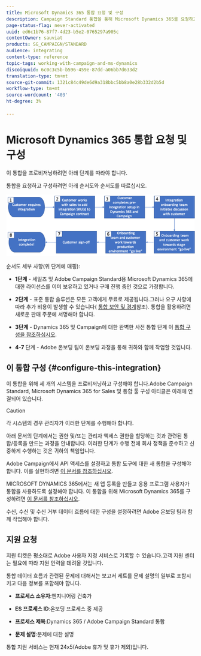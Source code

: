 ```yaml
---
title: Microsoft Dynamics 365 통합 요청 및 구성
description: Campaign Standard 통합을 통해 Microsoft Dynamics 365를 요청하고 구성하는 방법 살펴보기
page-status-flag: never-activated
uuid: ed6c1b76-87f7-4d23-b5e2-0765297a905c
contentOwner: sauviat
products: SG_CAMPAIGN/STANDARD
audience: integrating
content-type: reference
topic-tags: working-with-campaign-and-ms-dynamics
discoiquuid: 6c0c3c5b-b596-459e-87dd-a06bb7d633d2
translation-type: tm+mt
source-git-commit: 1321c84c49de6d9a318bbc5bb8a0e28b332d2b5d
workflow-type: tm+mt
source-wordcount: '403'
ht-degree: 3%

---
```



# Microsoft Dynamics 365 통합 요청 및 구성

이 통합을 프로비저닝하려면 아래 단계를 따라야 합니다.

통합을 요청하고 구성하려면 아래 순서도와 순서도를 따르십시오.

![](assets/provisioning-wf.png)

순서도 세부 사항(위 단계에 매핑):

* **1단계** - 세일즈 및 Adobe Campaign Standard용 Microsoft Dynamics 365에 대한 라이선스를 이미 보유하고 있거나 구매 진행 중인 것으로 가정합니다.

* **2단계** - 표준 통합 솔루션은 모든 고객에게 무료로 제공됩니다.그러나 요구 사항에 따라 추가 비용이 발생할 수 있습니다( [통합 보안 및 경계](../../integrating/using/ms-dynamics-365-integration-guardrails.md)참조). 통합을 활용하려면 새로운 판매 주문에 서명해야 합니다.

* **3단계** - Dynamics 365 및 Campaign에 대한 완벽한 사전 통합 단계 이 [통합 구성을 참조하십시오](#configure-this-integration).

* **4-7** 단계 - Adobe 온보딩 팀이 온보딩 과정을 통해 귀하와 함께 작업할 것입니다.

## 이 통합 구성 {#configure-this-integration}

이 통합을 위해 세 개의 시스템을 프로비저닝하고 구성해야 합니다.Adobe Campaign Standard, Microsoft Dynamics 365 for Sales 및 통합 툴 구성 아티클은 아래에 연결되어 있습니다.

>[!CAUTION]
>
>각 시스템의 경우 관리자가 이러한 단계를 수행해야 합니다.
>
>아래 문서의 단계에서는 권한 및/또는 관리자 액세스 권한을 할당하는 것과 관련된 통합/등록을 만드는 과정을 안내합니다.  이러한 단계가 수행 전에 회사 정책을 준수하고 신중하게 수행하는 것은 귀하의 책임입니다.

Adobe Campaign에서 API 액세스를 설정하고 통합 도구에 대한 새 통합을 구성해야 합니다. 이를 실현하려면 [이 문서를 참조하십시오](../../integrating/using/configure-adobe-io-for-ms-dynamic.md).

MICROSOFT DYNAMICS 365에서는 새 앱 등록을 만들고 응용 프로그램 사용자가 통합을 사용하도록 설정해야 합니다.  이 통합을 위해 Microsoft Dynamics 365를 구성하려면 [이 문서를 참조하십시오](../../integrating/using/configure-microsoft-dynamics-365-for-campaign-integration.md).

수신, 수신 및 수신 거부 데이터 흐름에 대한 구성을 설정하려면 Adobe 온보딩 팀과 함께 작업해야 합니다.


## 지원 요청

지원 티켓은 평소대로 Adobe 사용자 지정 서비스로 기록할 수 있습니다.고객 지원 센터는 필요에 따라 지원 인력을 데려올 것입니다.

통합 데이터 흐름과 관련된 문제에 대해서는 보고서 세트를 문제 설명의 일부로 포함시키고 다음 정보를 포함해야 합니다.

* **프로세스 소유자**:엔지니어링 건축가

* **ES 프로세스 ID**:온보딩 프로세스 중 제공

* **프로세스 제목**:Dynamics 365 / Adobe Campaign Standard 통합

* **문제 설명**:문제에 대한 설명

통합 지원 서비스는 현재 24x5(Adobe 휴가 및 휴가 제외)입니다.